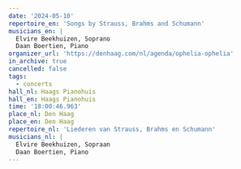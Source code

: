 ```yaml
---
date: '2024-05-10'
repertoire_en: 'Songs by Strauss, Brahms and Schumann'
musicians_en: |
  Elvire Beekhuizen, Soprano 
  Daan Boertien, Piano
organizer_url: 'https://denhaag.com/nl/agenda/ophelia-ophelia'
in_archive: true
cancelled: false
tags:
  - concerts
hall_nl: Haags Pianohuis
hall_en: Haags Pianohuis
time: '18:00:46.963'
place_nl: Den Haag
place_en: Den Haag
repertoire_nl: 'Liederen van Strauss, Brahms en Schumann'
musicians_nl: |
  Elvire Beekhuizen, Sopraan 
  Daan Boertien, Piano
---
```


